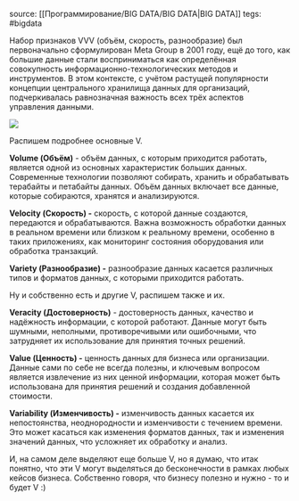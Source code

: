source: [[Программирование/BIG DATA/BIG DATA|BIG DATA]]
tegs: #bigdata
  
Набор признаков VVV (объём, скорость, разнообразие) был первоначально сформулирован Meta Group в 2001 году, ещё до того, как большие данные стали восприниматься как определённая совокупность информационно-технологических методов и инструментов. В этом контексте, с учётом растущей популярности концепции центрального хранилища данных для организаций, подчеркивалась равнозначная важность всех трёх аспектов управления данными.

![](https://ucarecdn.com/e7cc5bb4-6c58-4747-bc0d-309aed13dafe/)

Распишем подробнее основные V. 

**Volume (Объём)** - объём данных, с которым приходится работать, является одной из основных характеристик больших данных. Современные технологии позволяют собирать, хранить и обрабатывать терабайты и петабайты данных. Объём данных включает все данные, которые собираются, хранятся и анализируются.

**Velocity (Скорость) -** скорость, с которой данные создаются, передаются и обрабатываются. Важна возможность обработки данных в реальном времени или близком к реальному времени, особенно в таких приложениях, как мониторинг состояния оборудования или обработка транзакций.

**Variety (Разнообразие) -** разнообразие данных касается различных типов и форматов данных, с которыми приходится работать.

Ну и собственно есть и другие V, распишем также и их.

**Veracity (Достоверность)** - достоверность данных, качество и надёжность информации, с которой работают. Данные могут быть шумными, неполными, противоречивыми или ошибочными, что затрудняет их использование для принятия точных решений.

**Value (Ценность) -** ценность данных для бизнеса или организации. Данные сами по себе не всегда полезны, и ключевым вопросом является извлечение из них ценной информации, которая может быть использована для принятия решений и создания добавленной стоимости.

**Variability (Изменчивость) -** изменчивость данных касается их непостоянства, неоднородности и изменчивости с течением времени. Это может касаться как изменения форматов данных, так и изменения значений данных, что усложняет их обработку и анализ.

И, на самом деле выделяют еще больше V, но я думаю, что итак понятно, что эти V могут выделяться до бесконечности в рамках любых кейсов бизнеса. Собственно говоря, что бизнесу полезно и нужно - то и будет V :)